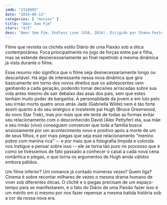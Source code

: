 ```yaml
---
imdb: "2318092"
date: "2014-06-13"
categories: [ "movies" ]
title: "Amor Sem Fim"
stars: "4/5"
desc: "Amor Sem Fim. Endless Love (USA, 2014). Dirigido por Shana Feste. Escrito por Shana Feste, Joshua Safran, Scott Spencer. Com Alex Pettyfer, Gabriella Wilde, Bruce Greenwood, Joely Richardson, Robert Patrick, Rhys Wakefield, Dayo Okeniyi, Emma Rigby, Anna Enger."
---
```

Filme que revisita os clichês estilo Diário de uma Paixão sob a ótica contemporânea. Foca principalmente no jogo de forças entre pai e filha, mas se estende desnecessariamente ao final repetindo a mesma dinâmica já vista durante o filme.

Esse resumo não significa que o filme seja desnecessariamente longo ou descartável. Há algo de interessante nessa nova dinâmica que gira basicamente em torno dos novos direitos que os adolescentes vem ganhando a cada geração, podendo tomar decisões arriscadas sobre sua vida antes mesmo de sair debaixo das asas dos pais, sem que estes tenham muito poder de barganha. A personalidade da jovem e em luto pelo seu irmão morto quatro anos atrás Jade (Gabriella Wilde) nem é tão forte assim quanto a do seu enérgico e insistente pai Hugh (Bruce Greenwood, do novo Star Trek), mas por mais que ele tente de todas as formas evitar seu relacionamento com o desconhecido David (Alex Pettyfer) ela, sua mãe e seu irmão (vivo) conseguem convencer que toda a família busca ansiosamente por um acontecimento novo e positivo após a morte de um de seus filhos, e por mais piegas que seja esse relacionamento "menino pobre com menina rica" -- e por mais que a fotografia límpida e colorida nos instigue a pensar sobre isso -- ele se torna tão puro no processo que é como se tivéssemos de fato passado a conhecer o casal a cada nova cena romântica e piegas, o que torna os argumentos de Hugh ainda válidos embora pálidos.

Um filme inferior? Um romance já contado inúmeras vezes? Quem liga? Cinema é sobre recontar milhares de vezes o mesma drama humano de viver sob diferentes óticas. O clichê e o piegas precisam de um espaço-tempo para se manifestarem, e o fato do Diário de uma Paixão fazer isso é um mérito em si mesmo por nos fazer repensar a mesma batida história sob a cor da nossa nova era.
